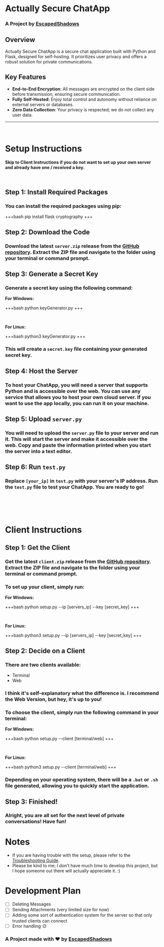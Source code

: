 # Actually Secure ChatApp
### A Project by [EscapedShadows](https://actuallysecurechatapp.escapedshadows.com)

## Overview

Actually Secure ChatApp is a secure chat application built with Python and Flask, designed for self-hosting. It prioritizes user privacy and offers a robust solution for private communications.

## Key Features

- **End-to-End Encryption**: All messages are encrypted on the client side before transmission, ensuring secure communication.
- **Fully Self-Hosted**: Enjoy total control and autonomy without reliance on external servers or databases.
- **Zero Data Collection**: Your privacy is respected; we do not collect any user data.

---

&nbsp;

# Setup Instructions

**Skip to Client Instructions if you do not want to set up your own server and already have one / received a key.**

&nbsp;

## Step 1: Install Required Packages

### You can install the required packages using pip:

+++bash
pip install flask cryptography
+++

## Step 2: Download the Code

### Download the latest `server.zip` release from the [GitHub repository](https://github.com/EscapedShadows/Actually-Secure-ChatApp/releases). Extract the ZIP file and navigate to the folder using your terminal or command prompt.

## Step 3: Generate a Secret Key

### Generate a secret key using the following command:

**For Windows:**

+++bash
python keyGenerator.py
+++

&nbsp;

**For Linux:**

+++bash
python3 keyGenerator.py
+++

### This will create a `secret.key` file containing your generated secret key.

## Step 4: Host the Server

### To host your ChatApp, you will need a server that supports Python and is accessible over the web. You can use any service that allows you to host your own cloud server. If you want to use the app locally, you can run it on your machine.

## Step 5: Upload `server.py`

### You will need to upload the `server.py` file to your server and run it. This will start the server and make it accessible over the web. Copy and paste the information printed when you start the server into a text editor.

## Step 6: Run `test.py`

### Replace `[your_ip]` in `test.py` with your server's IP address. Run the `test.py` file to test your ChatApp. You are ready to go!

&nbsp;
### 
&nbsp;

# Client Instructions

## Step 1: Get the Client

### Get the latest `client.zip` release from the [GitHub repository](https://github.com/EscapedShadows/Actually-Secure-ChatApp/releases). Extract the ZIP file and navigate to the folder using your terminal or command prompt.

### To set up your client, simply run:

**For Windows:**

+++bash
python setup.py --ip [servers_ip] --key [secret_key]
+++

&nbsp;

**For Linux:**

+++bash
python3 setup.py --ip [servers_ip] --key [secret_key]
+++

## Step 2: Decide on a Client

### There are two clients available:
- Terminal
- Web

### I think it's self-explanatory what the difference is. I recommend the Web Version, but hey, it's up to you!

### To choose the client, simply run the following command in your terminal:

**For Windows:**

+++bash
python setup.py --client [terminal/web]
+++

&nbsp;

**For Linux:**

+++bash
python3 setup.py --client [terminal/web]
+++

### Depending on your operating system, there will be a `.bat` or `.sh` file generated, allowing you to quickly start the application.

## Step 3: Finished!

### Alright, you are all set for the next level of private conversations! Have fun!

# Notes

- If you are having trouble with the setup, please refer to the [Troubleshooting Guide](https://actuallysecurechatapp.escapedshadows.com/troubleshooting).
- Please be kind to me; I don’t have much time to develop this project, but I hope someone out there will actually appreciate it. :)

# Development Plan

- [ ] Deleting Messages
- [ ] Sending Attachments (very limited size for now)
- [ ] Adding some sort of authentication system for the server so that only trusted clients can connect
- [ ] Error handling :D

### **A Project made with ❤️ by [EscapedShadows](https://escapedshadows.com)**
